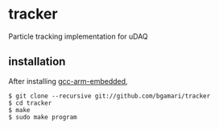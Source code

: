 tracker
=======

Particle tracking implementation for uDAQ

## installation

After installing [gcc-arm-embedded](https://launchpad.net/gcc-arm-embedded),

    $ git clone --recursive git://github.com/bgamari/tracker
    $ cd tracker
    $ make
    $ sudo make program
    
